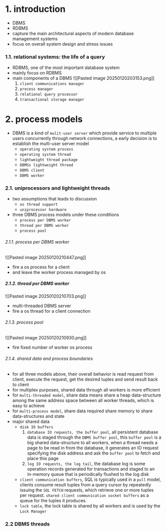 # 1. introduction
- DBMS
- RDBMS
- capture the main architectural aspects of modern database management systems
- focus on overall system design and stress issues

### 1.1. relational systems: the life of a query
- RDBMS, one of the most important database system
- mainly focus on RDBMS
- main components of a DBMS
![[Pasted image 20250120203153.png]]
	1. `client communications manager`
	2. `process manager`
	3. `relational query processor`
	4. `transactional storage manager`


# 2. process models
- DBMS is a kind of `mulit-user server` which provide service to multiple users concurrently through network connections, a early decision is to establish the multi-user server model
	- `operating system process`
	- `operating system thread`
	- `lightweight thread package`
	- `DBMSs lightweight thread`
	- `DBMS client`
	- `DBMS worker`

### 2.1. uniprocessors and lightweight threads
- two assumptions that leads to discussion
	- `os thread support`
	- `uniprocessor hardware`
- three DBMS process models under these conditions
	- `process per DBMS worker`
	- `thread per DBMS worker`
	- `process pool`

###### 2.1.1. process per DBMS worker
![[Pasted image 20250120210447.png]]
- fire a os process for a client
- and leave the worker process managed by os

##### 2.1.2. thread per DBMS worker
![[Pasted image 20250120210703.png]]
- multi-threaded DBMS server
- fire a os thread for a client connection

###### 2.1.3. process pool
![[Pasted image 20250120210930.png]]
- fire fixed number of worker os process

###### 2.1.4. shared data and process boundaries
- for all three models above, their overall behavior is read request from client, execute the request, get the desired tuples and send result back to client
- for multiplex purposes, shared data through all workers is more efficient
- for `multi-threaded model`, share data means share a heap data-structure among the same address space between all worker threads, which is easy to achieve
- for `multi-process model`, share data required share memory to share data-structures and state
- major shared data
	- `disk IO buffers`
		1. `database IO requests, the buffer pool`, all persistent database data is staged through the `DBMS buffer pool`, this `buffer pool` is a big shared data-structure to all workers, when a thread needs a page to be read in from the database, it generates an IO request specifying the disk address and ask the `buffer pool` to fetch and place this page
		2. `log IO requests, the log tail`, the database log is some operation records generated for transactions and staged to an in-memory queue that is periodically flushed to the log disk
	- `client communication buffers`, SQL is typically used in a `pull` model, clients consume result tuples from a query cursor by repeatedly issuing the `SQL FETCH` requests, which retrieve one or more tuples per request. `shared client communication socket buffers` as a queue for the tuples it produces.
	- `lock table`, the lock table is shared by all workers and is used by the `Lock Manager`

### 2.2 DBMS threads
